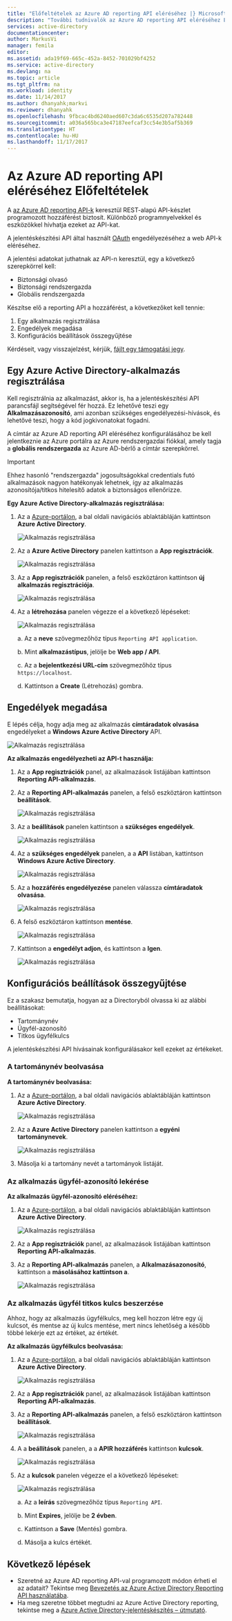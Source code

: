 ```yaml
---
title: "Előfeltételek az Azure AD reporting API eléréséhez |} Microsoft Docs"
description: "További tudnivalók az Azure AD reporting API eléréséhez Előfeltételek"
services: active-directory
documentationcenter: 
author: MarkusVi
manager: femila
editor: 
ms.assetid: ada19f69-665c-452a-8452-701029bf4252
ms.service: active-directory
ms.devlang: na
ms.topic: article
ms.tgt_pltfrm: na
ms.workload: identity
ms.date: 11/14/2017
ms.author: dhanyahk;markvi
ms.reviewer: dhanyahk
ms.openlocfilehash: 9fbcac4bd6240aed607c3da6c6535d207a782448
ms.sourcegitcommit: a036a565bca3e47187eefcaf3cc54e3b5af5b369
ms.translationtype: HT
ms.contentlocale: hu-HU
ms.lasthandoff: 11/17/2017
---
```

# <a name="prerequisites-to-access-the-azure-ad-reporting-api"></a>Az Azure AD reporting API eléréséhez Előfeltételek

A [az Azure AD reporting API-k](https://msdn.microsoft.com/library/azure/ad/graph/howto/azure-ad-reports-and-events-preview) keresztül REST-alapú API-készlet programozott hozzáférést biztosít. Különböző programnyelvekkel és eszközökkel hívhatja ezeket az API-kat.

A jelentéskészítési API által használt [OAuth](https://msdn.microsoft.com/library/azure/dn645545.aspx) engedélyezéséhez a web API-k eléréséhez. 

A jelentési adatokat juthatnak az API-n keresztül, egy a következő szerepkörrel kell:

- Biztonsági olvasó
- Biztonsági rendszergazda
- Globális rendszergazda


Készítse elő a reporting API a hozzáférést, a következőket kell tennie:

1. Egy alkalmazás regisztrálása 
2. Engedélyek megadása 
3. Konfigurációs beállítások összegyűjtése 

Kérdéseit, vagy visszajelzést, kérjük, [fájlt egy támogatási jegy](https://docs.microsoft.com/en-us/azure/active-directory/active-directory-troubleshooting-support-howto).

## <a name="register-an-azure-active-directory-application"></a>Egy Azure Active Directory-alkalmazás regisztrálása

Kell regisztrálnia az alkalmazást, akkor is, ha a jelentéskészítési API parancsfájl segítségével fér hozzá. Ez lehetővé teszi egy **Alkalmazásazonosító**, ami azonban szükséges engedélyezési-hívások, és lehetővé teszi, hogy a kód jogkivonatokat fogadni.

A címtár az Azure AD reporting API eléréséhez konfigurálásához be kell jelentkeznie az Azure portálra az Azure rendszergazdai fiókkal, amely tagja a **globális rendszergazda** az Azure AD-bérlő a címtár szerepkörrel.

> [!IMPORTANT]
> Ehhez hasonló "rendszergazda" jogosultságokkal credentials futó alkalmazások nagyon hatékonyak lehetnek, így az alkalmazás azonosítója/titkos hitelesítő adatok a biztonságos ellenőrizze.
> 


**Egy Azure Active Directory-alkalmazás regisztrálása:**

1. Az a [Azure-portálon](https://portal.azure.com), a bal oldali navigációs ablaktábláján kattintson **Azure Active Directory**.
   
    ![Alkalmazás regisztrálása](./media/active-directory-reporting-api-prerequisites-azure-portal/01.png) 

2. Az a **Azure Active Directory** panelen kattintson a **App regisztrációk**.

    ![Alkalmazás regisztrálása](./media/active-directory-reporting-api-prerequisites-azure-portal/02.png) 

3. Az a **App regisztrációk** panelen, a felső eszköztáron kattintson **új alkalmazás regisztrációja**.

    ![Alkalmazás regisztrálása](./media/active-directory-reporting-api-prerequisites-azure-portal/03.png)

4. Az a **létrehozása** panelen végezze el a következő lépéseket:

    ![Alkalmazás regisztrálása](./media/active-directory-reporting-api-prerequisites-azure-portal/04.png)

    a. Az a **neve** szövegmezőhöz típus `Reporting API application`.

    b. Mint **alkalmazástípus**, jelölje be **Web app / API**.

    c. Az a **bejelentkezési URL-cím** szövegmezőhöz típus `https://localhost`.

    d. Kattintson a **Create** (Létrehozás) gombra. 


## <a name="grant-permissions"></a>Engedélyek megadása 

E lépés célja, hogy adja meg az alkalmazás **címtáradatok olvasása** engedélyeket a **Windows Azure Active Directory** API.

![Alkalmazás regisztrálása](./media/active-directory-reporting-api-prerequisites-azure-portal/16.png)
 

**Az alkalmazás engedélyezheti az API-t használja:**

1. Az a **App regisztrációk** panel, az alkalmazások listájában kattintson **Reporting API-alkalmazás**.

2. Az a **Reporting API-alkalmazás** panelen, a felső eszköztáron kattintson **beállítások**. 

    ![Alkalmazás regisztrálása](./media/active-directory-reporting-api-prerequisites-azure-portal/05.png)

3. Az a **beállítások** panelen kattintson a **szükséges engedélyek**. 

    ![Alkalmazás regisztrálása](./media/active-directory-reporting-api-prerequisites-azure-portal/06.png)

4. Az a **szükséges engedélyek** panelen, a a **API** listában, kattintson **Windows Azure Active Directory**. 

    ![Alkalmazás regisztrálása](./media/active-directory-reporting-api-prerequisites-azure-portal/07.png)

5. Az a **hozzáférés engedélyezése** panelen válassza **címtáradatok olvasása**. 

    ![Alkalmazás regisztrálása](./media/active-directory-reporting-api-prerequisites-azure-portal/08.png)

6. A felső eszköztáron kattintson **mentése**.

    ![Alkalmazás regisztrálása](./media/active-directory-reporting-api-prerequisites-azure-portal/15.png)

7. Kattintson a **engedélyt adjon**, és kattintson a **Igen**.

    ![Alkalmazás regisztrálása](./media/active-directory-reporting-api-prerequisites-azure-portal/17.png)


## <a name="gather-configuration-settings"></a>Konfigurációs beállítások összegyűjtése 
Ez a szakasz bemutatja, hogyan az a Directoryból olvassa ki az alábbi beállításokat:

* Tartománynév
* Ügyfél-azonosító
* Titkos ügyfélkulcs

A jelentéskészítési API hívásainak konfigurálásakor kell ezeket az értékeket. 

### <a name="get-your-domain-name"></a>A tartománynév beolvasása

**A tartománynév beolvasása:**

1. Az a [Azure-portálon](https://portal.azure.com), a bal oldali navigációs ablaktábláján kattintson **Azure Active Directory**.
   
    ![Alkalmazás regisztrálása](./media/active-directory-reporting-api-prerequisites-azure-portal/01.png) 

2. Az a **Azure Active Directory** panelen kattintson a **egyéni tartománynevek**.

    ![Alkalmazás regisztrálása](./media/active-directory-reporting-api-prerequisites-azure-portal/09.png) 

3. Másolja ki a tartomány nevét a tartományok listáját.


### <a name="get-your-applications-client-id"></a>Az alkalmazás ügyfél-azonosító lekérése

**Az alkalmazás ügyfél-azonosító eléréséhez:**

1. Az a [Azure-portálon](https://portal.azure.com), a bal oldali navigációs ablaktábláján kattintson **Azure Active Directory**.
   
    ![Alkalmazás regisztrálása](./media/active-directory-reporting-api-prerequisites-azure-portal/01.png) 

2. Az a **App regisztrációk** panel, az alkalmazások listájában kattintson **Reporting API-alkalmazás**.

3. Az a **Reporting API-alkalmazás** panelen, a **Alkalmazásazonosító**, kattintson a **másolásához kattintson a**.

    ![Alkalmazás regisztrálása](./media/active-directory-reporting-api-prerequisites-azure-portal/11.png) 



### <a name="get-your-applications-client-secret"></a>Az alkalmazás ügyfél titkos kulcs beszerzése
Ahhoz, hogy az alkalmazás ügyfélkulcs, meg kell hozzon létre egy új kulcsot, és mentse az új kulcs mentése, mert nincs lehetőség a később többé lekérje ezt az értéket, az értékét.

**Az alkalmazás ügyfélkulcs beolvasása:**

1. Az a [Azure-portálon](https://portal.azure.com), a bal oldali navigációs ablaktábláján kattintson **Azure Active Directory**.
   
    ![Alkalmazás regisztrálása](./media/active-directory-reporting-api-prerequisites-azure-portal/01.png) 

2. Az a **App regisztrációk** panel, az alkalmazások listájában kattintson **Reporting API-alkalmazás**.


3. Az a **Reporting API-alkalmazás** panelen, a felső eszköztáron kattintson **beállítások**. 

    ![Alkalmazás regisztrálása](./media/active-directory-reporting-api-prerequisites-azure-portal/05.png)

4. A a **beállítások** panelen, a a **APIR hozzáférés** kattintson **kulcsok**. 

    ![Alkalmazás regisztrálása](./media/active-directory-reporting-api-prerequisites-azure-portal/12.png)


5. Az a **kulcsok** panelen végezze el a következő lépéseket:

    ![Alkalmazás regisztrálása](./media/active-directory-reporting-api-prerequisites-azure-portal/14.png)

    a. Az a **leírás** szövegmezőhöz típus `Reporting API`.

    b. Mint **Expires**, jelölje be **2 évben**.

    c. Kattintson a **Save** (Mentés) gombra.

    d. Másolja a kulcs értékét.


## <a name="next-steps"></a>Következő lépések
* Szeretné az Azure AD reporting API-val programozott módon érheti el az adatait? Tekintse meg [Bevezetés az Azure Active Directory Reporting API használatába](active-directory-reporting-api-getting-started.md).
* Ha meg szeretne többet megtudni az Azure Active Directory reporting, tekintse meg a [Azure Active Directory-jelentéskészítés – útmutató](active-directory-reporting-guide.md).  

